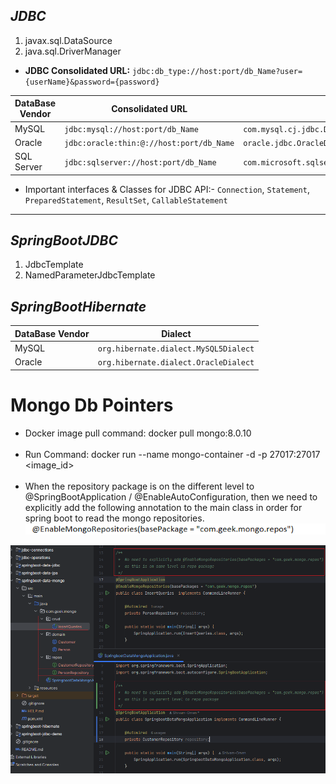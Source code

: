 ## _JDBC_

1. javax.sql.DataSource
2. java.sql.DriverManager

* **JDBC Consolidated URL:** `jdbc:db_type://host:port/db_Name?user={userName}&password={password}`
  
| DataBase Vendor                |Consolidated URL                              |driver
|--------------------------------|-----------------------------------------   |----------------------
|MySQL                           | `jdbc:mysql://host:port/db_Name`           | `com.mysql.cj.jdbc.Driver`
|Oracle                          | `jdbc:oracle:thin:@://host:port/db_Name`   | `oracle.jdbc.OracleDriver`
|SQL Server                      | `jdbc:sqlserver://host:port/db_Name`       | `com.microsoft.sqlserver.jdbc.SQLServerDriver`

* Important interfaces & Classes for JDBC API:- `Connection`, `Statement`, `PreparedStatement`, `ResultSet`, `CallableStatement`
*******************************************************************************************************************************************************************
## _SpringBootJDBC_

1. JdbcTemplate
2. NamedParameterJdbcTemplate

## _SpringBootHibernate_
| DataBase Vendor                |Dialect
|--------------------------------|----------------------------------------
|MySQL                           | `org.hibernate.dialect.MySQL5Dialect`
|Oracle                          | `org.hibernate.dialect.OracleDialect`

# Mongo Db Pointers

* Docker image pull command: docker pull mongo:8.0.10
  <br></br>
* Run Command: docker run --name mongo-container -d -p 27017:27017 <image_id>
  <br></br>
* When the repository package is on the different level to @SpringBootApplication / @EnableAutoConfiguration,
  then we need to explicitly add the following annotation to the main class in order for spring boot to
  read the mongo repositories. ![img.png](snips/img.png)

<p align="center">
    <img width="555" src="snips/img_1.png" alt="">
</p>

